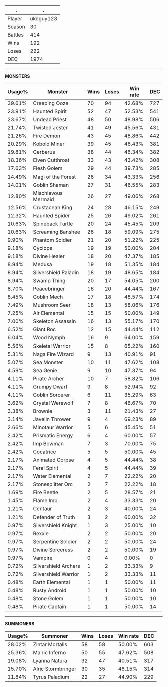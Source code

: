 .|.
|-|-
Player|ukeguy123
Season|30
Battles|414
Wins|192
Loses|222
DEC|1974

---
**MONSTERS**

Usage%|Monster|Wins|Loses|Win rate|DEC|
-|-|-|-|-|-|
39.61%|Creeping Ooze|70|94|42.68%|727|
23.91%|Haunted Spirit|52|47|52.53%|541|
23.67%|Undead Priest|48|50|48.98%|506|
21.74%|Twisted Jester|41|49|45.56%|431|
21.26%|Fire Demon|43|45|48.86%|442|
20.29%|Kobold Miner|39|45|46.43%|381|
19.81%|Cerberus|38|44|46.34%|382|
18.36%|Elven Cutthroat|33|43|43.42%|308|
17.63%|Flesh Golem|29|44|39.73%|285|
14.49%|Magi of the Forest|26|34|43.33%|256|
14.01%|Goblin Shaman|27|31|46.55%|283|
12.80%|Mischievous Mermaid|26|27|49.06%|268|
12.56%|Crustacean King|24|28|46.15%|249|
12.32%|Haunted Spider|25|26|49.02%|261|
10.63%|Spineback Turtle|20|24|45.45%|209|
10.63%|Screaming Banshee|26|18|59.09%|275|
9.90%|Phantom Soldier|21|20|51.22%|225|
9.18%|Cyclops|19|19|50.00%|204|
9.18%|Divine Healer|18|20|47.37%|185|
8.94%|Medusa|19|18|51.35%|184|
8.94%|Silvershield Paladin|18|19|48.65%|184|
8.94%|Swamp Thing|20|17|54.05%|200|
8.70%|Peacebringer|16|20|44.44%|167|
8.45%|Goblin Mech|17|18|48.57%|174|
7.49%|Mushroom Seer|18|13|58.06%|176|
7.25%|Air Elemental|15|15|50.00%|149|
7.00%|Skeleton Assassin|16|13|55.17%|170|
6.52%|Giant Roc|12|15|44.44%|112|
6.04%|Wood Nymph|16|9|64.00%|159|
5.56%|Skeletal Warrior|15|8|65.22%|160|
5.31%|Naga Fire Wizard|9|13|40.91%|91|
5.07%|Sea Monster|10|11|47.62%|108|
4.59%|Sea Genie|9|10|47.37%|94|
4.11%|Pirate Archer|10|7|58.82%|106|
4.11%|Grumpy Dwarf|9|8|52.94%|92|
4.11%|Goblin Sorcerer|6|11|35.29%|63|
3.62%|Crystal Werewolf|7|8|46.67%|70|
3.38%|Brownie|3|11|21.43%|27|
3.14%|Javelin Thrower|9|4|69.23%|89|
2.66%|Minotaur Warrior|5|6|45.45%|51|
2.42%|Prismatic Energy|6|4|60.00%|57|
2.42%|Imp Bowman|7|3|70.00%|75|
2.42%|Cocatrice|5|5|50.00%|45|
2.17%|Animated Corpse|4|5|44.44%|38|
2.17%|Feral Spirit|4|5|44.44%|39|
2.17%|Water Elemental|2|7|22.22%|20|
2.17%|Stonesplitter Orc|2|7|22.22%|18|
1.69%|Fire Beetle|2|5|28.57%|21|
1.45%|Flame Imp|2|4|33.33%|20|
1.21%|Centaur|2|3|40.00%|24|
1.21%|Defender of Truth|3|2|60.00%|32|
0.97%|Silvershield Knight|1|3|25.00%|10|
0.97%|Rexxie|2|2|50.00%|20|
0.97%|Serpentine Soldier|2|2|50.00%|24|
0.97%|Divine Sorceress|2|2|50.00%|19|
0.97%|Vampire|0|4|0.00%|0|
0.72%|Silvershield Archers|1|2|33.33%|9|
0.72%|Silvershield Warrior|1|2|33.33%|11|
0.48%|Earth Elemental|1|1|50.00%|11|
0.48%|Rusty Android|1|1|50.00%|10|
0.48%|Stone Golem|1|1|50.00%|10|
0.48%|Pirate Captain|1|1|50.00%|14|

---
**SUMMONERS**

Usage%|Summoner|Wins|Loses|Win rate|DEC|
-|-|-|-|-|-|
28.02%|Zintar Mortalis|58|58|50.00%|603|
25.36%|Malric Inferno|50|55|47.62%|508|
19.08%|Lyanna Natura|32|47|40.51%|317|
15.70%|Alric Stormbringer|30|35|46.15%|314|
11.84%|Tyrus Paladium|22|27|44.90%|229|
